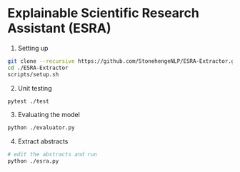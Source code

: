 # Explainable Scientific Research Assistant (ESRA)

1. Setting up
``` sh
git clone --recursive https://github.com/StonehengeNLP/ESRA-Extractor.git
cd ./ESRA-Extractor
scripts/setup.sh
```

2. Unit testing
``` sh
pytest ./test
```

3. Evaluating the model
``` sh
python ./evaluator.py
```

4. Extract abstracts
``` sh
# edit the abstracts and run
python ./esra.py
```
